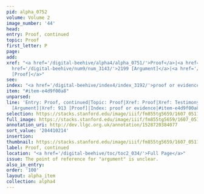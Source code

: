 ```yaml
---
pid: alpha_0752
volume: Volume 2
image_number: '44'
head:
entry: Proof, continued
topic: Proof
first_letter: P
page:
add:
xref: "<a href='/digital-beehive/alpha4/alpha_0751/'>Proof</a>|<a href='/digital-beehive/alpha5/alpha_0953/'>Testimony</a>|<a
  href='/digital-beehive/num9/num_3143/'>2199 [Argument]</a>|<a href='/digital-beehive/num4/num_1200/'>913
  [Proof]</a>"
see:
index: "<a href='/digital-beehive/index4/index_3192/'>proof or evidence</a>"
item: "#item-e4d9f00a8"
unparsed:
line: 'Entry: Proof, continued|Topic: Proof|Xref: Proof|Xref: Testimony|Xref: 2199
  [Argument]|Xref: 913 [Proof]|Index: proof or evidence|#item-e4d9f00a8'
selection: https://stacks.stanford.edu/image/iiif/fm855tg5659/1607_0511/807,214,2992,523/full/0/default.jpg
full_image: https://stacks.stanford.edu/image/iiif/fm855tg5659/1607_0511/full/full/0/default.jpg
annotation_uri: http://dev.llgc.org.uk/annotation/1528720384077
sort_value: '204410214'
insertion:
thumbnail: https://stacks.stanford.edu/image/iiif/fm855tg5659/1607_0511/807,214,600,180/250,/0/default.jpg
label: Proof, continued
location: "<a href='/digital-beehive/toc/toc2_034/'>Full Page</a>"
issue: The point of reference for "argument" is unclear.
also_in_entry:
order: '100'
layout: alpha_item
collection: alpha4
---
```

